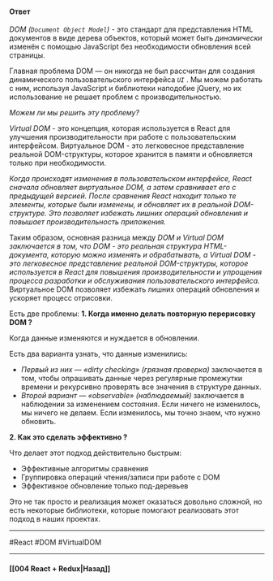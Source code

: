 #### Ответ

*DOM (`Document Object Model`)* - это стандарт для представления HTML документов в виде дерева объектов, который может быть *динамически* изменён с помощью JavaScript без необходимости обновления всей страницы.

Главная проблема DOM — он никогда не был рассчитан для создания динамического пользовательского интерфейса *`UI`* . Мы можем работать с ним, используя JavaScript и библиотеки наподобие jQuery, но их использование не решает проблем с производительностью.

*Можем ли мы решить эту проблему?*

*Virtual DOM* - это концепция, которая используется в React для улучшения производительности при работе с пользовательским интерфейсом. Виртуальное DOM - это легковесное представление реальной DOM-структуры, которое хранится в памяти и обновляется только при необходимости.

*Когда происходят изменения в пользовательском интерфейсе, React сначала обновляет виртуальное DOM, а затем сравнивает его с предыдущей версией. После сравнения React находит только те элементы, которые были изменены, и обновляет их в реальной DOM-структуре. Это позволяет избежать лишних операций обновления и повышает производительность приложения.*

Таким образом, основная разница между *DOM и Virtual DOM заключается в том, что DOM - это реальная структура HTML-документа, которую можно изменять и обрабатывать, а Virtual DOM - это легковесное представление реальной DOM-структуры, которое используется в React для повышения производительности и упрощения процесса разработки и обслуживания пользовательского интерфейса.* Виртуальное DOM позволяет избежать лишних операций обновления и ускоряет процесс отрисовки.

Есть две проблемы: 
**1. Когда именно делать повторную перерисовку DOM ?**

Когда данные изменяются и нуждается в обновлении.  

Есть два варианта узнать, что данные изменились:  
-   *Первый из них — «dirty checking» (грязная проверка)* заключается в том, чтобы опрашивать данные через регулярные промежутки времени и рекурсивно проверять все значения в структуре данных.
-   *Второй вариант — «observable» (наблюдаемый)* заключается в наблюдении за изменением состояния. Если ничего не изменилось, мы ничего не делаем. Если изменилось, мы точно знаем, что нужно обновить.

**2. Как это сделать эффективно ?**

Что делает этот подход действительно быстрым:  
-   Эффективные алгоритмы сравнения
-   Группировка операций чтения/записи при работе с DOM
-   Эффективное обновление только под-деревьев

Это не так просто и реализация может оказаться довольно сложной, но есть некоторые библиотеки, которые помогают реализовать этот подход в наших проектах.

____
#React #DOM #VirtualDOM 

____

#### [[004 React + Redux|Назад]]
